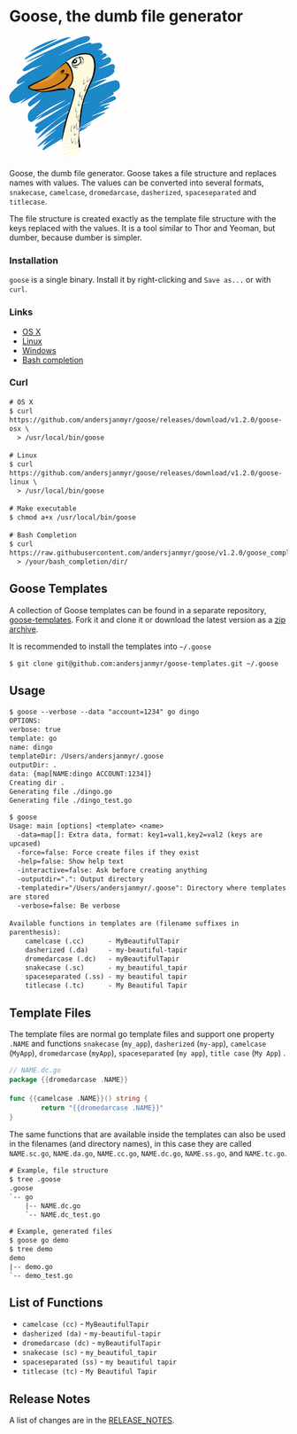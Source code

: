 # Goose, the dumb file generator

![goose](goose-small.png)

Goose, the dumb file generator. Goose takes a file structure and replaces names
with values. The values can be converted into several formats, `snakecase`,
`camelcase`, `dromedarcase`, `dasherized`, `spaceseparated` and `titlecase`.

The file structure is created exactly as the template file structure with the
keys replaced with the values. It is a tool similar to Thor and Yeoman, but
dumber, because dumber is simpler.

### Installation

`goose` is a single binary. Install it by right-clicking and `Save as...` or with
`curl`.

### Links

* [OS X](https://github.com/andersjanmyr/goose/releases/download/v1.2.0/goose-osx)
* [Linux](https://github.com/andersjanmyr/goose/releases/download/v1.2.0/goose-linux)
* [Windows](https://github.com/andersjanmyr/goose/releases/download/v1.2.0/goose.exe)
* [Bash completion](https://raw.githubusercontent.com/andersjanmyr/goose/v1.2.0/goose_completion.sh)

### Curl

```
# OS X
$ curl https://github.com/andersjanmyr/goose/releases/download/v1.2.0/goose-osx \
  > /usr/local/bin/goose

# Linux
$ curl https://github.com/andersjanmyr/goose/releases/download/v1.2.0/goose-linux \
  > /usr/local/bin/goose

# Make executable
$ chmod a+x /usr/local/bin/goose

# Bash Completion
$ curl https://raw.githubusercontent.com/andersjanmyr/goose/v1.2.0/goose_completion.sh
  > /your/bash_completion/dir/
```

## Goose Templates

A collection of Goose templates can be found in a separate repository,
[goose-templates](https://github.com/andersjanmyr/goose-templates). Fork it and
clone it or download the latest version as a
[zip archive](https://github.com/andersjanmyr/goose-templates/archive/master.zip).

It is recommended to install the templates into `~/.goose`

```
$ git clone git@github.com:andersjanmyr/goose-templates.git ~/.goose
```

## Usage

```
$ goose --verbose --data "account=1234" go dingo
OPTIONS:
verbose: true
template: go
name: dingo
templateDir: /Users/andersjanmyr/.goose
outputDir: .
data: {map[NAME:dingo ACCOUNT:1234]}
Creating dir .
Generating file ./dingo.go
Generating file ./dingo_test.go
```

```
$ goose
Usage: main [options] <template> <name>
  -data=map[]: Extra data, format: key1=val1,key2=val2 (keys are upcased)
  -force=false: Force create files if they exist
  -help=false: Show help text
  -interactive=false: Ask before creating anything
  -outputdir=".": Output directory
  -templatedir="/Users/andersjanmyr/.goose": Directory where templates are stored
  -verbose=false: Be verbose

Available functions in templates are (filename suffixes in parenthesis):
	camelcase (.cc)      - MyBeautifulTapir
	dasherized (.da)     - my-beautiful-tapir
	dromedarcase (.dc)   - myBeautifulTapir
	snakecase (.sc)      - my_beautiful_tapir
	spaceseparated (.ss) - my beautiful tapir
	titlecase (.tc)      - My Beautiful Tapir
```

## Template Files

The template files are normal go template files and support one property
`.NAME` and functions `snakecase` (`my_app`), `dasherized` (`my-app`),
`camelcase` (`MyApp`), `dromedarcase` (`myApp`), `spaceseparated` (`my app`),
`title case` (`My App`) .

```go
// NAME.dc.go
package {{dromedarcase .NAME}}

func {{camelcase .NAME}}() string {
        return "{{dromedarcase .NAME}}"
}
```

The same functions that are available inside the templates can also be used in
the filenames (and directory names), in this case they are called `NAME.sc.go`,
`NAME.da.go`, `NAME.cc.go`, `NAME.dc.go`, `NAME.ss.go`, and `NAME.tc.go`.

```
# Example, file structure
$ tree .goose
.goose
`-- go
    |-- NAME.dc.go
    `-- NAME.dc_test.go
```

```
# Example, generated files
$ goose go demo
$ tree demo
demo
|-- demo.go
`-- demo_test.go
```

## List of Functions

* `camelcase (cc)` - `MyBeautifulTapir`
* `dasherized (da)` - `my-beautiful-tapir`
* `dromedarcase (dc)` - `myBeautifulTapir`
* `snakecase (sc)` - `my_beautiful_tapir`
* `spaceseparated (ss)` - `my beautiful tapir`
* `titlecase (tc)` - `My Beautiful Tapir`


## Release Notes

A list of changes are in the [RELEASE_NOTES](RELEASE_NOTES.md).

